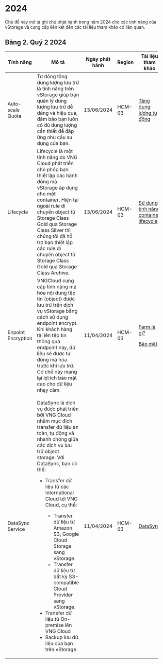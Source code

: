 # 2024

Chủ đề này mô tả ghi chú phát hành trong năm 2024 cho các tính năng của vStorage và cung cấp liên kết đến các tài liệu tham khảo có liên quan.

## Bảng 2. Quý 2 2024 <a href="#id-2024-bang1.quy12024" id="id-2024-bang1.quy12024"></a>

<table data-full-width="true"><thead><tr><th width="169">Tính năng</th><th width="709">Mô tả</th><th width="163">Ngày phát hành</th><th width="84">Region</th><th>Tài liệu tham khảo</th></tr></thead><tbody><tr><td>Auto-scale Quota</td><td>Tự động tăng dung lượng lưu trữ là tính năng trên vStorage giúp bạn quản lý dung lượng lưu trữ dễ dàng và hiệu quả, đảm bảo bạn luôn có đủ dung lượng cần thiết để đáp ứng nhu cầu sư dụng của bạn.</td><td>13/06/2024</td><td>HCM-03</td><td><a href="../cac-tinh-nang-cua-vstorage/lam-viec-voi-project/tang-dung-luong-tu-dong.md">Tăng dung lượng tự động</a></td></tr><tr><td>Lifecycle</td><td>Lifecycle là một tính năng do VNG Cloud phát triển cho phép bạn thiết lập các hành động mà vStorage áp dụng cho một container. Hiện tại ngoài rule di chuyển object từ Storage Class Gold qua Storage Class Silver thì chúng tôi đã hỗ trợ bạn thiết lập các rule di chuyển object từ Storage Class Gold qua Storage Class Archive.</td><td>13/06/2024</td><td>HCM-03</td><td><a href="../cac-tinh-nang-cua-vstorage/lam-viec-voi-container/su-dung-tinh-nang-container-lifecycle.md">Sử dụng tính năng container lifecycle</a></td></tr><tr><td>Enpoint Encryption</td><td>VNGCloud cung cấp tính năng mã hóa nội dung tệp tin (object) được lưu trữ trên dịch vụ vStorage bằng cách sử dụng endpoint encrypt. Khi khách hàng tải lên tệp tin thông qua endpoint này, dữ liệu sẽ được tự động mã hóa trước khi lưu trữ. Cơ chế này mang lại lợi ích bảo mật cao cho dữ liệu nhạy cảm.</td><td>11/04/2024</td><td>HCM-03</td><td><p><a href="https://docs.vngcloud.vn/vng-cloud-document/v/vn/vstorage/vstorage-hcm03/vstorage-la-gi/farm-la-gi">Farm là gì?</a></p><p><a href="https://docs.vngcloud.vn/vng-cloud-document/v/vn/vstorage/vstorage-hcm03/bao-mat-security/bao-mat-du-lieu-luu-tru-tren-vstorage">Bảo mật</a><br></p></td></tr><tr><td>DataSync Service</td><td><p>DataSync là dịch vụ được phát triển bởi VNG Cloud nhằm mục đích transfer dữ liệu an toàn, tự động và nhanh chóng giữa các dịch vụ lưu trữ object storage. Với DataSync, bạn có thể:</p><ul><li><p>Transfer dữ liệu từ các International Cloud tới VNG Cloud, cụ thể:</p><ul><li>Transfer dữ liệu từ Amazon S3, Google Cloud Storage sang vStorage.</li><li>Transfer dữ liệu từ bất kỳ S3-compatible Cloud Provider sang vStorage.</li></ul></li><li>Transfer dữ liệu từ On-premise lên VNG Cloud</li><li>Backup lưu dữ liệu của bạn trên vStorage.</li></ul></td><td>11/04/2024</td><td>HCM-03</td><td><a href="../../../datasync/">DataSync</a></td></tr></tbody></table>

